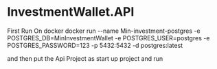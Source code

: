 # InvestmentWallet.API

First Run On docker 
docker run --name Min-investment-postgres -e POSTGRES_DB=MinInvestmentWallet -e POSTGRES_USER=postgres -e POSTGRES_PASSWORD=123 -p 5432:5432 -d postgres:latest

and then put the Api Project as start up project and run
